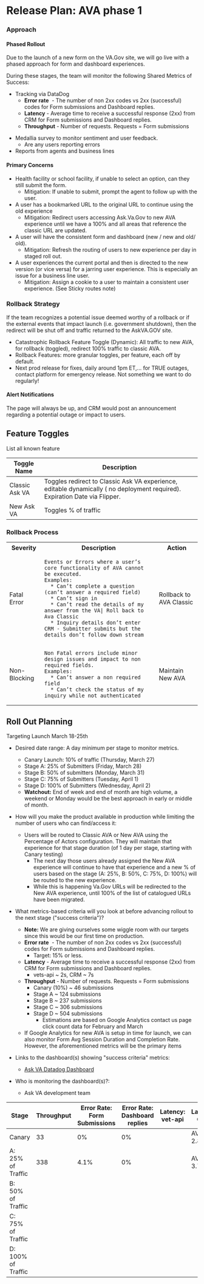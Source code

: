
# Release Plan: AVA phase 1

### Approach 

####  Phased Rollout

Due to the launch of a new form on the VA.Gov site, we will go live with a phased approach for form and dashboard experiences.

During these stages, the team will monitor the following Shared Metrics of Success:
  * Tracking via DataDog 
    * **Error rate**  - The number of non 2xx codes vs 2xx (successful) codes for Form submissions and Dashboard replies.
	- **Latency** - Average time to receive a successful response (2xx) from CRM for Form submissions and Dashboard replies.
	- **Throughput** - Number of requests. Requests = Form submissions
- Medallia survey to monitor sentiment and user feedback.
	- Are any users reporting errors
 - Reports from agents and business lines

#### Primary Concerns

* Health facility or school facility, if unable to select an option, can they still submit the form.  
	- Mitigation: If unable to submit, prompt the agent to follow up with the user. 
* A user has a bookmarked URL to the original URL to continue using the old experience
	- Mitigation:  Redirect users accessing Ask.Va.Gov to new AVA experience until we have a 100% and all areas that reference the classic URL are updated.
* A user will have the consistent form and dashboard (new / new and old/ old).
	* Mitigation: Refresh the routing of users to new experience per day in staged roll out.  
* A user experiences the current portal and then is directed to the new version (or vice versa) for a jarring user experience. This is especially an issue for a business line user.
	* Mitigation: Assign a cookie to a user to maintain a consistent user experience. (See Sticky routes note)

### Rollback Strategy

If the team recognizes a potential issue deemed worthy of a rollback or if the external events that impact launch (i.e. government shutdown), then the redirect will be shut off and traffic returned to the AskVA.GOV site. 

* Catastrophic Rollback Feature Toggle (Dynamic): All traffic to new AVA, for rollback (toggled), redirect 100% traffic to classic AVA.
* Rollback Features: more granular toggles, per feature, each off by default.
* Next prod release for fixes, daily around 1pm ET,... for TRUE outages, contact platform for emergency release. Not something we want to do regularly!

#### Alert Notifications

The page will always be up, and CRM would post an announcement regarding a potential outage or impact to users. 

## Feature Toggles

List all known feature 

| Toggle Name | Description |
| ----------- | ----------- |
| Classic Ask VA | Toggles redirect to Classic Ask VA experience, editable dynamically ( no deployment required). Expiration Date via Flipper. |
| New Ask VA | Toggles % of traffic |


### Rollback Process

<table>
  <tr><th>Severity</th><th>Description</th><th>Action</th></tr>
  <tr><td>Fatal Error</td><td>
    
```
Events or Errors where a user’s core functionality of AVA cannot be executed.
Examples:
  * Can’t complete a question (can’t answer a required field)
  * Can’t sign in
  * Can’t read the details of my answer from the VA| Roll back to Ava Classic
  * Inquiry details don’t enter CRM - Submitter submits but the details don’t follow down stream 

```

  </td><td>Rollback to AVA Classic</td></tr>
  <tr><td>Non-Blocking</td><td>

```
Non Fatal errors include minor design issues and impact to non required fields.
Examples:
  * Can’t answer a non required field
  * Can’t check the status of my inquiry while not authenticated
``` 

  </td><td>Maintain New AVA</td></tr>
</table>


## Roll Out Planning

Targeting Launch March 18-25th 
* Desired date range: A day minimum per stage to monitor metrics.
	- Canary Launch: 10% of traffic (Thursday, March 27)
	- Stage A: 25% of Submitters (Friday, March 28)
	- Stage B: 50% of submitters (Monday, March 31)
	- Stage C: 75% of Submitters (Tuesday, April 1)
	- Stage D: 100% of Submitters (Wednesday, April 2)
	- **Watchout:** End of week and end of month are high volume, a weekend or Monday would be the best approach in early or middle of month.

* How will you make the product available in production while limiting the number of users who can find/access it: 
	- Users will be routed to Classic AVA or New AVA using the Percentage of Actors configuration. They will maintain that experience for that stage duration (of 1 day per stage, starting with Canary testing) 
	  - The next day those users already assigned the New AVA experience will continue to have that experience and a new % of users based on the stage (A: 25%, B: 50%, C: 75%, D: 100%) will be routed to the new experience. 
	  - While this is happening Va.Gov URLs will be redirected to the New AVA experience, until 100% of the list of catalogued URLs have been migrated.
* What metrics-based criteria will you look at before advancing rollout to the next stage ("success criteria")?
	- **Note:** We are giving ourselves some wiggle room with our targets since this would be our first time on production.
	- **Error rate**  - The number of non 2xx codes vs 2xx (successful) codes for Form submissions and Dashboard replies.
		 - Target: 15% or less.
	- **Latency** - Average time to receive a successful response (2xx) from CRM for Form submissions and Dashboard replies.
		 - vets-api ~ 2s, CRM ~ 7s
	- **Throughput** - Number of requests. Requests =  Form submissions
		- Canary (10%) ~ 46 submissions
		- Stage A ~ 124 submissions
		- Stage B ~ 237 submissions
		- Stage C ~ 306 submissions
		- Stage D ~ 504 submissions
			- Estimations are based on Google Analytics contact us page click count data for February and March
	- If Google Analytics for new AVA is setup in time for launch, we can also monitor Form Avg Session Duration and Completion Rate. However, the aforementioned metrics will be the primary items 

* Links to the dashboard(s) showing "success criteria" metrics: 
	- [Ask VA Datadog Dashboard](https://vagov.ddog-gov.com/dashboard/i7e-qkf-zim/ask-va-dashboard-draft?fromUser=false&refresh_mode=sliding&from_ts=1739807531939&to_ts=1742223131939&live=true)
* Who is monitoring the dashboard(s)?: 
	- Ask VA development team

| Stage              | Throughput | Error Rate: Form Submissions| Error Rate: Dashboard replies| Latency: vet-api| Latency: CRM |
| ------------------ | ---------- | --------------------------- | ---------------------------- | --------------- | -------------|
| Canary             |      33    |           0%                |             0%               |                 | AVG 2.8s
| A: 25% of Traffic  |   338      |            4.1%                  |       0%                      |                 | AVG 3.7s
| B: 50% of Traffic  |            |                   |                        |         |
| C: 75% of Traffic  |            |                   |                        |         |
| D: 100% of Traffic |            |                   |                        |         |
